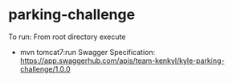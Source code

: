 # parking-challenge

To run: From root directory execute 
- mvn tomcat7:run
Swagger Specification: https://app.swaggerhub.com/apis/team-kenkyl/kyle-parking-challenge/1.0.0 
